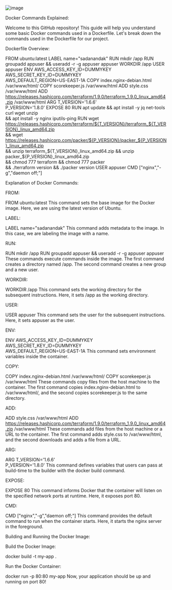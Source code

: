 ![image](https://github.com/user-attachments/assets/faeb7c91-dcc0-4790-be81-0562c3cb31e3) 

Docker Commands Explained:

Welcome to this GitHub repository! This guide will help you understand some basic Docker commands used in a Dockerfile. Let's break down the commands used in the Dockerfile for our project.


Dockerfile Overview:

FROM ubuntu:latest
LABEL name="sadanandak"
RUN mkdir /app
RUN groupadd appuser && useradd -r -g appuser appuser 
WORKDIR /app 
USER  appuser
ENV AWS_ACCESS_KEY_ID=DUMMYKEY \
    AWS_SECRET_KEY_ID=DUMMYKEY \
    AWS_DEFAULT_REGION=US-EAST-1A
COPY index.nginx-debian.html /var/www/html/
COPY scorekeeper.js /var/www/html
ADD  style.css /var/www/html
ADD https://releases.hashicorp.com/terraform/1.9.0/terraform_1.9.0_linux_amd64.zip /var/www/html
ARG T_VERSION='1.6.6' \
    P_VERSION='1.8.0'
EXPOSE 80
RUN apt update && apt install -y jq net-tools curl wget unzip \
    && apt install -y nginx iputils-ping 
RUN wget https://releases.hashicorp.com/terraform/${T_VERSION}/terraform_${T_VERSION}_linux_amd64.zip \
    && wget https://releases.hashicorp.com/packer/${P_VERSION}/packer_${P_VERSION}_linux_amd64.zip \
    && unzip terraform_${T_VERSION}_linux_amd64.zip && unzip packer_${P_VERSION}_linux_amd64.zip \
    && chmod 777 terraform && chmod 777 packer \
    && ./terraform version && ./packer version 
USER  appuser
CMD ["nginx","-g","daemon off;"] 

Explanation of Docker Commands:


FROM:


FROM ubuntu:latest
This command sets the base image for the Docker image. Here, we are using the latest version of Ubuntu.


LABEL:

LABEL name="sadanandak"
This command adds metadata to the image. In this case, we are labeling the image with a name.


RUN:


RUN mkdir /app
RUN groupadd appuser && useradd -r -g appuser appuser 
These commands execute commands inside the image. The first command creates a directory named /app. The second command creates a new group and a new user.

WORKDIR:


WORKDIR /app 
This command sets the working directory for the subsequent instructions. Here, it sets /app as the working directory.

USER:

USER  appuser
This command sets the user for the subsequent instructions. Here, it sets appuser as the user.

ENV:

ENV AWS_ACCESS_KEY_ID=DUMMYKEY \
    AWS_SECRET_KEY_ID=DUMMYKEY \
    AWS_DEFAULT_REGION=US-EAST-1A
This command sets environment variables inside the container.



COPY:

COPY index.nginx-debian.html /var/www/html/
COPY scorekeeper.js /var/www/html
These commands copy files from the host machine to the container. The first command copies index.nginx-debian.html to /var/www/html/, and the second copies scorekeeper.js to the same directory.


ADD:


ADD  style.css /var/www/html
ADD https://releases.hashicorp.com/terraform/1.9.0/terraform_1.9.0_linux_amd64.zip /var/www/html
These commands add files from the host machine or a URL to the container. The first command adds style.css to /var/www/html, and the second downloads and adds a file from a URL.

ARG:

ARG T_VERSION='1.6.6' \
    P_VERSION='1.8.0'
This command defines variables that users can pass at build-time to the builder with the docker build command.

EXPOSE:

EXPOSE 80
This command informs Docker that the container will listen on the specified network ports at runtime. Here, it exposes port 80.

CMD:

CMD ["nginx","-g","daemon off;"]
This command provides the default command to run when the container starts. Here, it starts the nginx server in the foreground.

Building and Running the Docker Image:

Build the Docker Image:

docker build -t my-app .

Run the Docker Container:

docker run -p 80:80 my-app
Now, your application should be up and running on port 80!

